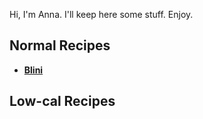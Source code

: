Hi, I'm Anna. 
I'll keep here some stuff. Enjoy.

## Normal Recipes
* **[Blini](./recipes/blini.md)**

##  Low-cal Recipes
